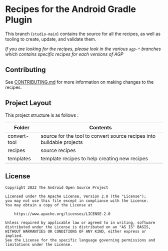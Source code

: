# Recipes for the Android Gradle Plugin

This branch (`studio-main`) contains the source for all the recipes, as well as tooling
to create, update, and validate them.

*If you are looking for the recipes, please look in the various `agp-*` branches which
contains specific recipes for each versions of AGP*

## Contributing

See [CONTRIBUTING.md](CONTRIBUTING.md) for more information on making changes
to the recipes.

## Project Layout

This project structure is as follows :


| Folder           | Contents                                                             |
| -----------------|----------------------------------------------------------------------|
| convert-tool     | source for the tool to convert source recipes into buildable projects|
| recipes          | source recipes                                                       |
| templates        | template recipes to help creating new recipes                        |


## License
```
Copyright 2022 The Android Open Source Project

Licensed under the Apache License, Version 2.0 (the "License");
you may not use this file except in compliance with the License.
You may obtain a copy of the License at

    https://www.apache.org/licenses/LICENSE-2.0

Unless required by applicable law or agreed to in writing, software
distributed under the License is distributed on an "AS IS" BASIS,
WITHOUT WARRANTIES OR CONDITIONS OF ANY KIND, either express or implied.
See the License for the specific language governing permissions and
limitations under the License.
```
